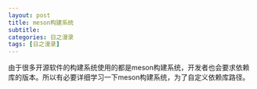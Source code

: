 ```yaml
---
layout: post
title: meson构建系统
subtitle: 
categories: 日之漫录
tags: [日之漫录]
---
```


由于很多开源软件的构建系统使用的都是meson构建系统，开发者也会要求依赖库的版本。所以有必要详细学习一下meson构建系统，为了自定义依赖库路径。

## 